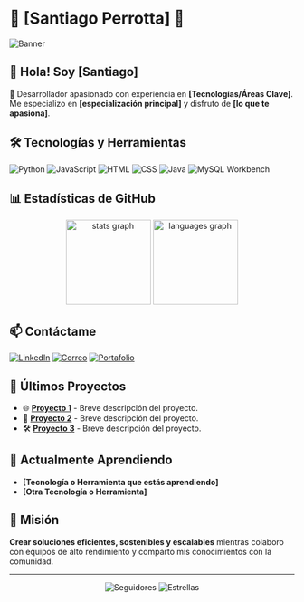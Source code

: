 # 🌟 **[Santiago Perrotta]** 🌟

![Banner](https://via.placeholder.com/1000x250.png?text=Welcome+to+my+GitHub+Profile!)

## 👋 **Hola! Soy [Santiago]**

🚀 Desarrollador apasionado con experiencia en **[Tecnologías/Áreas Clave]**. Me especializo en **[especialización principal]** y disfruto de **[lo que te apasiona]**.

## 🛠️ **Tecnologías y Herramientas**
  
![Python](https://img.shields.io/badge/Python-3776AB?style=for-the-badge&logo=python&logoColor=white) 
![JavaScript](https://img.shields.io/badge/JavaScript-F7DF1E?style=for-the-badge&logo=javascript&logoColor=black) 
![HTML](https://img.shields.io/badge/HTML-E34F26?style=for-the-badge&logo=html5&logoColor=white) 
![CSS](https://img.shields.io/badge/CSS-1572B6?style=for-the-badge&logo=css3&logoColor=white)
![Java](https://img.shields.io/badge/Java-007396?style=for-the-badge&logo=java&logoColor=red)
![MySQL Workbench](https://img.shields.io/badge/MySQL_Workbench-4479A1?style=for-the-badge&logo=mysql&logoColor=white)

## 📊 **Estadísticas de GitHub**

<p align="center">
  <div align="center">
  <img src="https://github-readme-stats.vercel.app/api?username=Sperrotta10&hide_title=false&hide_rank=false&show_icons=true&include_all_commits=true&count_private=true&disable_animations=false&theme=dracula&locale=en&hide_border=false&order=1" height="150" alt="stats graph"  />
  <img src="https://github-readme-stats.vercel.app/api/top-langs?username=Sperrotta10&locale=en&hide_title=false&layout=compact&card_width=320&langs_count=5&theme=dracula&hide_border=false&order=2" height="150" alt="languages graph"  />
</div>

###
</p>

## 📫 **Contáctame**

[![LinkedIn](https://img.shields.io/badge/LinkedIn-%230077B5.svg?style=for-the-badge&logo=linkedin&logoColor=white)](https://www.linkedin.com/in/tuusuario/)
[![Correo](https://img.shields.io/badge/Email-D14836?style=for-the-badge&logo=gmail&logoColor=white)](mailto:tuemail@example.com)
[![Portafolio](https://img.shields.io/badge/Portafolio-%2312100E.svg?style=for-the-badge&logo=github&logoColor=white)](https://tuportafolio.com)

## 📝 **Últimos Proyectos**

- 🌐 **[Proyecto 1](URL_PROYECTO1)** - Breve descripción del proyecto.  
- 🚀 **[Proyecto 2](URL_PROYECTO2)** - Breve descripción del proyecto.  
- 🛠️ **[Proyecto 3](URL_PROYECTO3)** - Breve descripción del proyecto.  

## 🌱 **Actualmente Aprendiendo**

- **[Tecnología o Herramienta que estás aprendiendo]**
- **[Otra Tecnología o Herramienta]**

## 🎯 **Misión**

**Crear soluciones eficientes, sostenibles y escalables** mientras colaboro con equipos de alto rendimiento y comparto mis conocimientos con la comunidad.

---

<p align="center">
  <img src="https://img.shields.io/github/followers/TuUsuario?label=Seguidores&style=social" alt="Seguidores">
  <img src="https://img.shields.io/github/stars/TuUsuario?label=Estrellas&style=social" alt="Estrellas">
</p>
